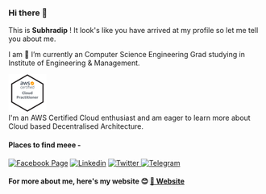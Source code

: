 ### Hi there 👋
This is **Subhradip** ! It look's like you have arrived at my profile so let me tell you about me.

I am 🔭 I’m currently an Computer Science Engineering Grad studying in Institute of Engineering & Management. 

<a href="https://www.youracclaim.com/badges/79864f52-9dc3-4208-9115-6599abcbca55/public_url"><img src="https://raw.githubusercontent.com/debnathsubhradip/debnathsubhradip/main/aws-certified-cloud-practitioner.png" alt="AWS Cloud Practioner" width="75"/> </a><br>
I'm an AWS Certified Cloud enthusiast and am eager to learn more about Cloud based Decentralised Architecture.

#### Places to find meee -

<a href="https://www.facebook.com/subhraofficial"><img src="https://facebookbrand.com/wp-content/uploads/2019/04/f_logo_RGB-Hex-Blue_512.png" width="75" alt="Facebook Page"/></a>
<a href="https://www.linkedin.com/in/thesubhradip/"><img src="https://content.linkedin.com/content/dam/me/business/en-us/amp/brand-site/v2/bg/LI-Bug.svg.original.svg" alt="Linkedin" width="75"/></a>
<a href="https://twitter.com/subh_official"><img src="https://static01.nyt.com/images/2014/08/10/magazine/10wmt/10wmt-superJumbo-v4.jpg" width="75" alt="Twitter"/> </a>
<a href="https://t.me/socialistalex"><img src="https://img.favpng.com/12/13/3/computer-icons-png-favpng-hMRB1K6ujmeFxHMaJHsbhavrs.jpg" alt="Telegram" width="75"/> </a><br>
#### For more about me, here's my website :blush: <a href="http://subhradip.tk">:link: Website</a>

  

<!--
**debnathsubhradip/debnathsubhradip** is a ✨ _special_ ✨ repository because its `README.md` (this file) appears on your GitHub profile.

Here are some ideas to get you started:

- 🔭 I’m currently working on ...
- 🌱 I’m currently learning ...
- 👯 I’m looking to collaborate on ...
- 🤔 I’m looking for help with ...
- 💬 Ask me about ...
- 📫 How to reach me: ...
- 😄 Pronouns: ...
- ⚡ Fun fact: ...
-->
